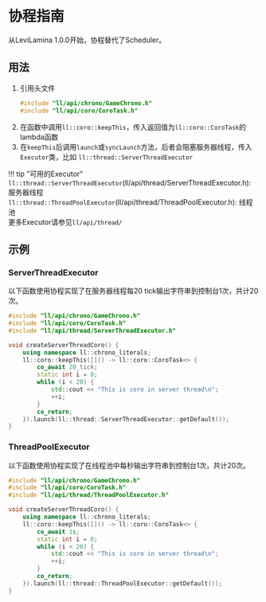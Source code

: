 # 协程指南

从LeviLamina 1.0.0开始，协程替代了Scheduler。

## 用法

1. 引用头文件
   ```cpp
   #include "ll/api/chrono/GameChrono.h"
   #include "ll/api/coro/CoroTask.h"
   ```
2. 在函数中调用`ll::coro::keepThis`，传入返回值为`ll::coro::CoroTask`的lambda函数
3. 在`keepThis`后调用`launch`或`syncLaunch`方法，后者会阻塞服务器线程，传入`Executor`类，比如
   `ll::thread::ServerThreadExecutor`

!!! tip "可用的Executor"
    `ll::thread::ServerThreadExecutor`(ll/api/thread/ServerThreadExecutor.h): 服务器线程
    `ll::thread::ThreadPoolExecutor`(ll/api/thread/ThreadPoolExecutor.h): 线程池  
    更多Executor请参见`ll/api/thread/`

## 示例

### ServerThreadExecutor

以下函数使用协程实现了在服务器线程每20 tick输出字符串到控制台1次，共计20次。

```cpp
#include "ll/api/chrono/GameChrono.h"
#include "ll/api/coro/CoroTask.h"
#include "ll/api/thread/ServerThreadExecutor.h"

void createServerThreadCoro() {
    using namespace ll::chrono_literals;
    ll::coro::keepThis([]() -> ll::coro::CoroTask<> {
        co_await 20_tick;
        static int i = 0;
        while (i < 20) {
            std::cout << "This is coro in server thread\n";
            ++i;
        }
        co_return;
    }).launch(ll::thread::ServerThreadExecutor::getDefault());
}
```

### ThreadPoolExecutor

以下函数使用协程实现了在线程池中每秒输出字符串到控制台1次，共计20次。

```cpp
#include "ll/api/chrono/GameChrono.h"
#include "ll/api/coro/CoroTask.h"
#include "ll/api/thread/ThreadPoolExecutor.h"

void createServerThreadCoro() {
    using namespace ll::chrono_literals;
    ll::coro::keepThis([]() -> ll::coro::CoroTask<> {
        co_await 1s;
        static int i = 0;
        while (i < 20) {
            std::cout << "This is coro in server thread\n";
            ++i;
        }
        co_return;
    }).launch(ll::thread::ThreadPoolExecutor::getDefault());
}
```